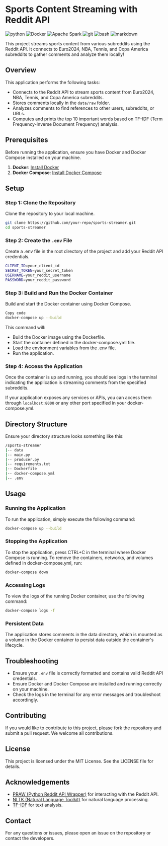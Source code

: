 # Sports Content Streaming with Reddit API

![python](https://img.shields.io/badge/Python-3776AB?style=for-the-badge&logo=python&logoColor=white)
![Docker](https://img.shields.io/badge/Docker-2496ED?style=for-the-badge&logo=docker&logoColor=white)
![Apache Spark](https://img.shields.io/badge/Apache%20Spark-E25A1C?style=for-the-badge&logo=Apache%20Spark&logoColor=white)
![git](https://img.shields.io/badge/GIT-E44C30?style=for-the-badge&logo=git&logoColor=white)
![bash](https://img.shields.io/badge/bash-4EAA25?style=for-the-badge&logo=gnu%20bash&logoColor=white)
![markdown](https://img.shields.io/badge/Markdown-000000?style=for-the-badge&logo=markdown&logoColor=white)

This project streams sports content from various subreddits using the Reddit API. It connects to Euro2024, NBA, Tennis, and Copa America subreddits to gather comments and analyze them locally!

## Overview

This application performs the following tasks:
- Connects to the Reddit API to stream sports content from Euro2024, NBA, Tennis, and Copa America subreddits.
- Stores comments locally in the `data/raw` folder.
- Analyzes comments to find references to other users, subreddits, or URLs.
- Computes and prints the top 10 important words based on TF-IDF (Term Frequency-Inverse Document Frequency) analysis.

## Prerequisites

Before running the application, ensure you have Docker and Docker Compose installed on your machine.

1. **Docker**: [Install Docker](https://docs.docker.com/get-docker/)
2. **Docker Compose**: [Install Docker Compose](https://docs.docker.com/compose/install/)

## Setup

### Step 1: Clone the Repository

Clone the repository to your local machine.

```bash
git clone https://github.com/your-repo/sports-streamer.git
cd sports-streamer
```

### Step 2: Create the `.env` File

Create a .env file in the root directory of the project and add your Reddit API credentials.

```bash
CLIENT_ID=your_client_id
SECRET_TOKEN=your_secret_token
USERNAME=your_reddit_username
PASSWORD=your_reddit_password
```

### Step 3: Build and Run the Docker Container

Build and start the Docker container using Docker Compose.

```bash
Copy code
docker-compose up --build
```

This command will:

- Build the Docker image using the Dockerfile.
- Start the container defined in the docker-compose.yml file.
- Load the environment variables from the .env file.
- Run the application.

### Step 4: Access the Application

Once the container is up and running, you should see logs in the terminal indicating the application is streaming comments from the specified subreddits.

If your application exposes any services or APIs, you can access them through `localhost:8000` or any other port specified in your docker-compose.yml.

## Directory Structure

Ensure your directory structure looks something like this:

```bash
/sports-streamer
|-- data
|-- main.py
|-- producer.py
|-- requirements.txt
|-- Dockerfile
|-- docker-compose.yml
|-- .env
```

## Usage

### Running the Application

To run the application, simply execute the following command:

```bash
docker-compose up --build
```

### Stopping the Application

To stop the application, press CTRL+C in the terminal where Docker Compose is running. To remove the containers, networks, and volumes defined in docker-compose.yml, run:

```bash
docker-compose down
```

### Accessing Logs

To view the logs of the running Docker container, use the following command:

```bash
docker-compose logs -f
```

### Persistent Data

The application stores comments in the data directory, which is mounted as a volume in the Docker container to persist data outside the container's lifecycle.

## Troubleshooting

- Ensure your `.env` file is correctly formatted and contains valid Reddit API credentials.
- Ensure Docker and Docker Compose are installed and running correctly on your machine.
- Check the logs in the terminal for any error messages and troubleshoot accordingly.

## Contributing

If you would like to contribute to this project, please fork the repository and submit a pull request. We welcome all contributions.

## License

This project is licensed under the MIT License. See the LICENSE file for details.

## Acknowledgements

- [PRAW (Python Reddit API Wrapper)](https://praw.readthedocs.io/en/latest/) for interacting with the Reddit API.
- [NLTK (Natural Language Toolkit)](https://www.nltk.org/) for natural language processing.
- [TF-IDF](https://en.wikipedia.org/wiki/Tf%E2%80%93idf) for text analysis.

## Contact

For any questions or issues, please open an issue on the repository or contact the developers.





